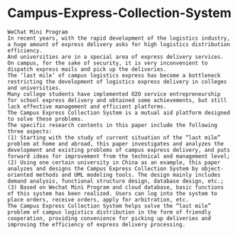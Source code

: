 # Campus-Express-Collection-System
    WeChat Mini Program
    In recent years, with the rapid development of the logistics industry, a huge amount of express delivery asks for high logistics distribution efficiency.
    And universities are in a special area of express delivery services. 
    On campus, for the sake of security, it is very inconvenient to dispatch express mails and pick up the deliveries. 
    The ‘last mile’ of campus logistics express has become a bottleneck restricting the development of logistics express delivery in colleges and universities. 
    Many college students have implemented O2O service entrepreneurship for school express delivery and obtained some achievements, but still lack effective management and efficient platforms. 
    The Campus Express Collection System is a mutual aid platform designed to solve these problems. 
    The specific research contents in this paper include the following three aspects: 
    (1) Starting with the study of current situation of the “last mile” problem at home and abroad, this paper investigates and analyzes the development and existing problems of campus express delivery, and puts forward ideas for improvement from the technical and management level; 
    (2) Using one certain university in China as an example, this paper analyzes and designs the Campus Express Collection System by object-oriented methods and UML modeling tools. The design mainly includes demand analysis, functional structure design, database design, etc.; 
    (3) Based on Wechat Mini Program and cloud database, basic functions of this system has been realized. Users can log into the system to place orders, receive orders, apply for arbitration, etc. 
    The Campus Express Collection System helps solve the “last mile” problem of campus logistics distribution in the form of friendly cooperation, providing convenience for picking up deliveries and improving the efficiency of express delivery processing.
